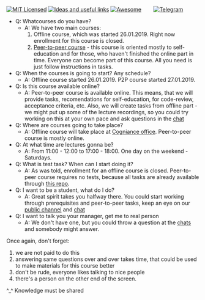 [![MIT Licensed][icon-mit]][license]
[![Ideas and useful links][icon-ideas]][ideas]
[![Awesome][icon-awesome]][awesome]
&nbsp;&nbsp;&nbsp;&nbsp;&nbsp;&nbsp;
[![Telegram][icon-chat]][chat]

- Q: Whatcourses do you have?
  + A: We have two main courses:
    1. Offline course, which was started 26.01.2019. Right now enrollment for this course is closed.
    2. [Peer-to-peer course](https://github.com/kottans/frontend/issues/227) - this course is oriented mostly to self-education and for those, who haven't finished the online part in time. Everyone can become part of this course. All you need is just follow instructions in tasks.
- Q: When the courses is going to start? Any schedule?
  + A: Offline course started 26.01.2019. P2P course started 27.01.2019.
- Q: Is this course available online?
  + A: Peer-to-peer course is available online. This means, that we will provide tasks, recomendations for self-education, for code-review, acceptance criteria, etc. Also, we will create tasks from offline part - we might put up some of the lecture recordings, so you could try working on this at your own pace and ask questions in the [chat]
- Q: Where are courses going to take place?
  + A: Offline course will take place at [Cogniance office](https://goo.gl/maps/cVxLSCpWPUB2). Peer-to-peer course is mostly online.
- Q: At what time are lectures gonna be?
  + A: From 11:00 - 12:00 to 17:00 - 18:00. One day on the weekend - Saturdays.
- Q: What is test task? When can I start doing it?
  + A: As was told, enrollment for an offline course is closed. Peer-to-peer course requires no tests, because all tasks are already available through [this repo](https://github.com/kottans/frontend#ready).
- Q: I want to be a student, what do I do?
  + A: Great spirit takes you halfway there. You could start working through prerequisites and peer-to-peer tasks, keep an eye on our [public channel](https://twitter.com/kottans_org) and [chat]
- Q: I want to talk you your manager, get me to real person
  + A: We don't have one, but you could throw a question at the [chats](https://github.com/kottans/frontend#chats) and somebody might answer.

Once again, don't forget:
1) we are not paid to do this
2) answering same questions over and over takes time, that could be used to make materials for this course better
3) don't be rude, everyone likes talking to nice people
4) there's a person on the other end of the screen.

^_^ Knowledge must be shared
  
[icon-chat]: https://img.shields.io/badge/chat-on%20telegram-blue.svg
[icon-mit]: https://img.shields.io/badge/license-MIT-blue.svg
[icon-ideas]: https://img.shields.io/badge/google--doc-ideas-ff69b4.svg
[icon-awesome]: https://cdn.rawgit.com/sindresorhus/awesome/d7305f38d29fed78fa85652e3a63e154dd8e8829/media/badge.svg

[license]: https://github.com/Kottans/web/blob/master/LICENSE.md
[awesome]: https://github.com/sindresorhus/awesome#front-end-development
[ideas]: https://docs.google.com/spreadsheets/d/1bZJhYjK3VHOS2HmQb2Fs4aHfEBt8mp1F09j9nEEDaqE/edit#gid=818017811
[chat]: https://t.me/joinchat/CX8EF1JmLm9IM6J6oy2U7Q
